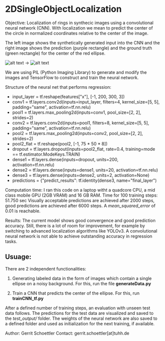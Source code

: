 # 2DSingleObjectLocalization
Objective: Localization of rings in synthecic images using a convolutional neural network (CNN). With localization we mean to predict the center of the circle in normalized coordinates relative to the center of the image. 

The left image shows the synthetically generated input into the CNN and the right image shows the prediction (purple rectangle) and the ground truth (green rectangle) for the center of the red ellipse. 

![alt text](https://github.com/gerritschoe/2DSingleObjectLocalization/blob/master/data/7.png "Input") -> ![alt text](https://github.com/gerritschoe/2DSingleObjectLocalization/blob/e11cbce7fb32a05510c5109a5198e8f6cdb123ef/test_output/7.png "Prediction")

We are using PIL (Python Imaging Library) to generate and modify the images and TensorFlow to construct and train the neural network. 

Structure of the neural net that performs regression: 
- input_layer = tf.reshape(features["x"], [-1, 200, 300, 3])
- conv1 = tf.layers.conv2d(inputs=input_layer, filters=4, kernel_size=[5, 5], padding="same", activation=tf.nn.relu)
- pool1 = tf.layers.max_pooling2d(inputs=conv1, pool_size=[2, 2], strides=2)
- conv2 = tf.layers.conv2d(inputs=pool1, filters=8, kernel_size=[5, 5], padding="same", activation=tf.nn.relu)
- pool2 = tf.layers.max_pooling2d(inputs=conv2, pool_size=[2, 2], strides=2)
- pool2_flat = tf.reshape(pool2, [-1, 75 * 50 * 8])
- dropout = tf.layers.dropout(inputs=pool2_flat, rate=0.4, training=mode == tf.estimator.ModeKeys.TRAIN)
- dense1 = tf.layers.dense(inputs=dropout, units=200, activation=tf.nn.relu)
- dense2 = tf.layers.dense(inputs=dense1, units=20, activation=tf.nn.relu)
- dense3 = tf.layers.dense(inputs=dense2, units=2, activation=None)
- predictions = {"predict_results": tf.identity(dense3, name="final_layer")

Computation time: 
I ran this code on a laptop witht a quadcore CPU, a mid class mobile GPU (2GB VRAM) and 16 GB RAM. 
Time for 100 training steps: 51.750 sec
Visually acceptable predictions are achieved after 2000 steps, good predictions are achieved after 6000 steps. 
A _mean_squared_error_ of 0.01 is reachable. 

Results:
The current model shows good convergence and good prediction accuracy. 
Still, there is a lot of room for improvement, for example by switching to advanced localization algorithms like YOLOv3.
A convolutional neural network is not able to achieve outstanding accuracy in regression tasks. 

## Usuage: 

There are 2 independent functionalities: 

1. Generating labeled data in the form of images which contain a single ellipse on a noisy background.
For this, run the file **generateData.py**

2. Train a CNN that predicts the center of the ellipse. 
For this, run **trainCNN_tf.py**

After a defined number of training steps, an evaluation with unseen test data follows. The predictions for the test data are visualized and saved to the _test_output/_ folder. The weights of the neural network are also saved to a defined folder and used as initialization for the next training, if available.

Author: Gerrit Schoettler
Contact: gerrit.schoettler[at]tuhh.de
